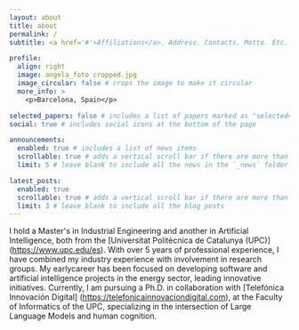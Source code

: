 ```yaml
---
layout: about
title: about
permalink: /
subtitle: <a href='#'>Affiliations</a>. Address. Contacts. Motto. Etc.

profile:
  align: right
  image: angela_foto cropped.jpg
  image_circular: false # crops the image to make it circular
  more_info: >
    <p>Barcelona, Spain</p>

selected_papers: false # includes a list of papers marked as "selected={true}"
social: true # includes social icons at the bottom of the page

announcements:
  enabled: true # includes a list of news items
  scrollable: true # adds a vertical scroll bar if there are more than 3 news items
  limit: 5 # leave blank to include all the news in the `_news` folder

latest_posts:
  enabled: true
  scrollable: true # adds a vertical scroll bar if there are more than 3 new posts items
  limit: 3 # leave blank to include all the blog posts
---
```


I hold a Master's in Industrial Engineering and another in Artificial Intelligence, both from the [Universitat Politècnica de Catalunya (UPC)] (https://www.upc.edu/es). With over 5 years of professional experience, I have combined my industry experience with involvement in research groups. My earlycareer has been focused on developing software and artificial intelligence projects in the energy sector, leading innovative initiatives. Currently, I am pursuing a Ph.D. in collaboration with [Telefónica Innovación Digital] (https://telefonicainnovaciondigital.com), at the Faculty of Informatics of the UPC, specializing in the intersection of Large Language Models and human cognition.
